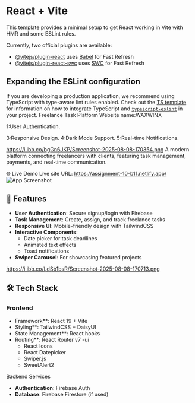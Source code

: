 # React + Vite

This template provides a minimal setup to get React working in Vite with HMR and some ESLint rules.

Currently, two official plugins are available:

- [@vitejs/plugin-react](https://github.com/vitejs/vite-plugin-react/blob/main/packages/plugin-react) uses [Babel](https://babeljs.io/) for Fast Refresh
- [@vitejs/plugin-react-swc](https://github.com/vitejs/vite-plugin-react/blob/main/packages/plugin-react-swc) uses [SWC](https://swc.rs/) for Fast Refresh

## Expanding the ESLint configuration

If you are developing a production application, we recommend using TypeScript with type-aware lint rules enabled. Check out the [TS template](https://github.com/vitejs/vite/tree/main/packages/create-vite/template-react-ts) for information on how to integrate TypeScript and [`typescript-eslint`](https://typescript-eslint.io) in your project.
Freelance Task Platform
Website name:WAXWINX

 1:User Authentication.

 3:Responsive Design.
 4:Dark Mode Support.
5:Real-time Notifications.


https://i.ibb.co/bgGn6JKP/Screenshot-2025-08-08-170354.png
A modern platform connecting freelancers with clients, featuring task management, payments, and real-time communication.

🌐 Live Demo
Live site URL: https://assignment-10-b11.netlify.app/
![App Screenshot](https://i.ibb.co/LdSb1bsR/Screenshot-2025-08-08-170713.png)
## 🌟 Features

- **User Authentication**: Secure signup/login with Firebase
- **Task Management**: Create, assign, and track freelance tasks
- **Responsive UI**: Mobile-friendly design with TailwindCSS
- **Interactive Components**: 
  - Date picker for task deadlines
  - Animated text effects
  - Toast notifications
- **Swiper Carousel**: For showcasing featured projects

https://i.ibb.co/LdSb1bsR/Screenshot-2025-08-08-170713.png


## 🛠 Tech Stack

### Frontend
- Framework**: React 19 + Vite
- Styling**: TailwindCSS + DaisyUI
- State Management**: React hooks
- Routing**: React Router v7
-ui
  - React Icons
  - React Datepicker
  - Swiper.js
  - SweetAlert2

 Backend Services
- **Authentication**: Firebase Auth
- **Database**: Firebase Firestore (if used)

 
